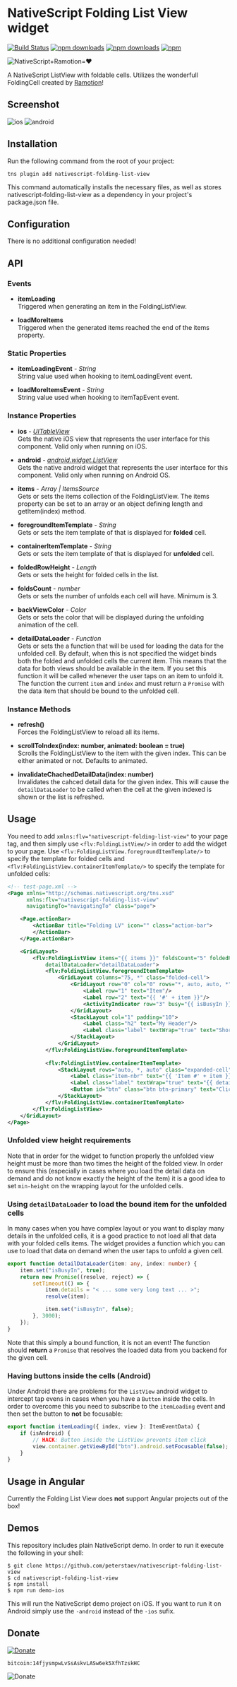 ﻿# NativeScript Folding List View widget
[![Build Status](https://travis-ci.com/PeterStaev/nativescript-folding-list-view.svg?branch=master)](https://travis-ci.com/PeterStaev/nativescript-folding-list-view)
[![npm downloads](https://img.shields.io/npm/dm/nativescript-folding-list-view.svg)](https://www.npmjs.com/package/nativescript-folding-list-view)
[![npm downloads](https://img.shields.io/npm/dt/nativescript-folding-list-view.svg)](https://www.npmjs.com/package/nativescript-folding-list-view)
[![npm](https://img.shields.io/npm/v/nativescript-folding-list-view.svg)](https://www.npmjs.com/package/nativescript-folding-list-view)

![NativeScript+Ramotion=❤️](https://raw.githubusercontent.com/PeterStaev/nativescript-folding-list-view/master/media/header.gif)

A NativeScript ListView with foldable cells. Utilizes the wonderfull FoldingCell created by [Ramotion](https://github.com/Ramotion)!

## Screenshot
![ios](https://raw.githubusercontent.com/PeterStaev/nativescript-folding-list-view/master/media/folding_ios.gif)
![android](https://raw.githubusercontent.com/PeterStaev/nativescript-folding-list-view/master/media/folding_android.gif)

## Installation
Run the following command from the root of your project:

`tns plugin add nativescript-folding-list-view`

This command automatically installs the necessary files, as well as stores nativescript-folding-list-view as a dependency in your project's package.json file.

## Configuration
There is no additional configuration needed!

## API

### Events
* **itemLoading**  
Triggered when generating an item in the FoldingListView. 

* **loadMoreItems**  
Triggered when the generated items reached the end of the items property.

### Static Properties
* **itemLoadingEvent** - *String*  
String value used when hooking to itemLoadingEvent event.

* **loadMoreItemsEvent** - *String*  
String value used when hooking to itemTapEvent event.

### Instance Properties
* **ios** - *[UITableView](https://developer.apple.com/documentation/uikit/uitableview?language=objc)*  
Gets the native iOS view that represents the user interface for this component. Valid only when running on iOS.

* **android** - *[android.widget.ListView](https://developer.android.com/reference/android/widget/ListView)*  
Gets the native android widget that represents the user interface for this component. Valid only when running on Android OS.

* **items** - *Array | ItemsSource*  
Gets or sets the items collection of the FoldingListView. The items property can be set to an array or an object defining length and getItem(index) method.

* **foregroundItemTemplate** - *String*  
Gets or sets the item template of that is displayed for **folded** cell.

* **containerItemTemplate** - *String*  
Gets or sets the item template of that is displayed for **unfolded** cell.

* **foldedRowHeight** - *Length*  
Gets or sets the height for folded cells in the list.

* **foldsCount** - *number*  
Gets or sets the number of unfolds each cell will have. Minimum is 3.

* **backViewColor** - *Color*  
Gets or sets the color that will be displayed during the unfolding animation of the cell. 

* **detailDataLoader** - *Function*  
Gets or sets the a function that will be used for loading the data for the unfolded cell. By default, when this is not specified the widget binds both the folded and unfolded cells the current item. This means that the data for both views should be available in the item. If you set this function it will be called whenever the user taps on an item to unfold it. The function the current `item` and `index` and must return a `Promise` with the data item that should be bound to the unfolded cell. 

### Instance Methods
* **refresh()**  
Forces the FoldingListView to reload all its items.

* **scrollToIndex(index: number, animated: boolean = true)**  
Scrolls the FoldingListView to the item with the given index. This can be either animated or not. Defaults to animated.

* **invalidateChachedDetailData(index: number)**  
Invalidates the cahced detail data for the given index. This will cause the `detailDataLoader` to be called when the cell at the given indexed is shown or the list is refreshed.  

## Usage
You need to add `xmlns:flv="nativescript-folding-list-view"` to your page tag, and then simply use `<flv:FoldingListView/>` in order to add the widget to your page. Use `<flv:FoldingListView.foregroundItemTemplate/>` to specify the template for folded cells and `<flv:FoldingListView.containerItemTemplate/>` to specify the template for unfolded cells:

```xml
<!-- test-page.xml -->
<Page xmlns="http://schemas.nativescript.org/tns.xsd" 
      xmlns:flv="nativescript-folding-list-view"
      navigatingTo="navigatingTo" class="page">

    <Page.actionBar>
        <ActionBar title="Folding LV" icon="" class="action-bar">
        </ActionBar>
    </Page.actionBar>

    <GridLayout>
        <flv:FoldingListView items="{{ items }}" foldsCount="5" foldedRowHeight="95" 
            detailDataLoader="detailDataLoader">
            <flv:FoldingListView.foregroundItemTemplate>
                <GridLayout columns="75, *" class="folded-cell">
                    <GridLayout row="0" col="0" rows="*, auto, auto, *" class="item-nbr">
                        <Label row="1" text="Item"/>
                        <Label row="2" text="{{ '#' + item }}"/>
                        <ActivityIndicator row="3" busy="{{ isBusyIn }}" />
                    </GridLayout>
                    <StackLayout col="1" padding="10">
                        <Label class="h2" text="My Header"/>
                        <Label class="label" textWrap="true" text="Short description. Tap to see more!"/>
                    </StackLayout>
                </GridLayout>
            </flv:FoldingListView.foregroundItemTemplate>
            
            <flv:FoldingListView.containerItemTemplate>
                <StackLayout rows="auto, *, auto" class="expanded-cell">
                    <Label class="item-nbr" text="{{ 'Item #' + item }}" />
                    <Label class="label" textWrap="true" text="{{ details }}" />
                    <Button id="btn" class="btn btn-primary" text="Click Me!" />
                </StackLayout>
            </flv:FoldingListView.containerItemTemplate>
        </flv:FoldingListView>
    </GridLayout>
</Page>
```
### Unfolded view height requirements
Note that in order for the widget to function properly the unfolded view height must be more than two times the height of the folded view. In order to ensure this (especially in cases where you load the detail data on demand and do not know exactly the height of the item) it is a good idea to set `min-height` on the wrapping layout for the unfolded cells. 

### Using `detailDataLoader` to load the bound item for the unfolded cells
In many cases when you have complex layout or you want to display many details in the unfolded cells, it is a good practice to not load all that data with your folded cells items. The widget provides a function which you can use to load that data on demand when the user taps to unfold a given cell. 
```ts
export function detailDataLoader(item: any, index: number) {
    item.set("isBusyIn", true);
    return new Promise((resolve, reject) => {
        setTimeout(() => {
            item.details = "< ... some very long text ... >";
            resolve(item);

            item.set("isBusyIn", false);
        }, 3000);
    });
}
```
Note that this simply a bound function, it is not an event! The function should **return** a `Promise` that resolves the loaded data from you backend for the given cell. 

### Having buttons inside the cells (Android)
Under Android there are problems for the `ListView` android widget to intercept tap evens in cases when you have a `Button` inside the cells. In order to overcome this you need to subscribe to the `itemLoading` event and then set the button to **not** be focusable:
```ts
export function itemLoading({ index, view }: ItemEventData) {
    if (isAndroid) {
        // HACK: Button inside the ListView prevents item click
        view.container.getViewById("btn").android.setFocusable(false);
    }
}
```

## Usage in Angular
Currently the Folding List View does **not** support Angular projects out of the box!

## Demos
This repository includes plain NativeScript demo. In order to run it execute the following in your shell:
```shell
$ git clone https://github.com/peterstaev/nativescript-folding-list-view
$ cd nativescript-folding-list-view
$ npm install
$ npm run demo-ios
```
This will run the  NativeScript demo project on iOS. If you want to run it on Android simply use the `-android` instead of the `-ios` sufix. 

## Donate
[![Donate](https://img.shields.io/badge/paypal-donate-brightgreen.svg)](https://bit.ly/2AS9QKB)

`bitcoin:14fjysmpwLvSsAskvLASw6ek5XfhTzskHC`

![Donate](https://www.tangrainc.com/qr.png)